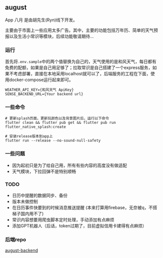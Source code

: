 ## august

App 八月 是由胡先生(Ryn)线下开发。

主要由于市面上一些应用太多广告。其中，主要的功能包括万年历、简单的天气预报以及生活小常识等模块，后续功能敬请期待...

### 运行
首先将`.env.sample`中的两个值替换为自己的，天气使用的是和风天气，每日都有免费的配额，如果是自己用足够了；拉取常识是自己搭建了一个express服务，如果不考虑部署，直接在本地采用localhost就可以了，后端服务的工程在下面，使用docker-compose运行起来即可。

```shell
WEATHER_API_KEY={和风天气 ApiKey}
SENSE_BACKEND_URL={Your backend url}
```

### 一些命令

```shell
# 更新splash页面，更新玩颜色以及背景图片后，运行以下命令
flutter clean && flutter pub get && flutter pub run flutter_native_splash:create

# 安装release版本到app上
flutter run --release --no-sound-null-safety
```

### 一些问题

- 因为起初只是为了给自己用，所有有些内容的高度没有做适配
- 天气模块，下拉回弹不是特别顺畅

### TODO

- 日历中提醒的数据同步、备份
- 版本未做控制
- 在日历事件快要到的时候消息推送提醒 (本来打算用firebase，无奈被q，不搭梯子国内用不了)
- 常识内容想要用爬虫脚本定时处理，手动添加有点麻烦
- 添加GPT机器人（后话，token过期了，目前虚拟信用卡建得有点麻烦）

### 后端repo

[august-backend](https://github.com/Rynxiao/august-backend)
